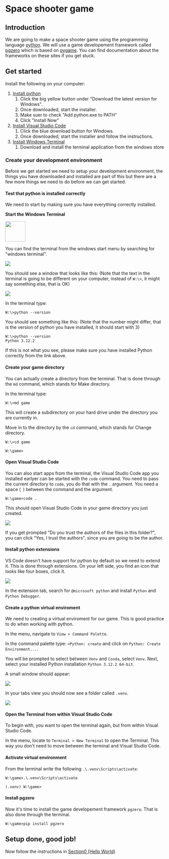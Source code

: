 # Space shooter game

## Introduction

We are going to make a space shooter game using the programming language [python](https://docs.python.org/3/). We will use a game developement framework called [pgzero](https://pygame-zero.readthedocs.io/en/stable/index.html) which is based on [pygame](https://www.pygame.org/docs/). You can find documentation about the frameworks on these sites if you get stuck.

## Get started

Install the following on your computer:

1.  [Install python](https://www.python.org/downloads/)
    1. Click the big yellow button under "Download the latest version for Windows".
    1. Once downloaded, start the installer.
    1. Make suer to check "Add python.exe to PATH"
    1. Click "Install Now"
1. [Install Visual Studio Code](https://code.visualstudio.com/download)
    1. Click the blue download button for Windows.
    1. Once downloaded, start the installer and follow the instructions.
1. [Install Windows Terminal](https://aka.ms/terminal)
    1. Download and install the terminal application from the windows store 

### Create your development environment

Before we get started we need to setup your development environment, the things you have downloaded and installed are part of this but there are a few more things we need to do before we can get started.

#### Test that python is installed correctly

We need to start by making sure you have everything correctly installed. 

**Start the Windows Terminal**

<img src=".docs/terminal-logo.png" width="64">

You can find the terminal from the windows start menu by searching for "windows terminal".

<img src=".docs/image1.png">

You should see a window that looks like this: (Note that the text in the terminal is going to be different on your computer, instead of `W:\>`, it might say something else, that is OK)

<img src=".docs/image2.png">

In the terminal type:

```shell
W:\>python --version
```

You should see something like this: (Note that the number might differ, that is the version of python you have installed, it should start with 3)

```shell
W:\>python --version
Python 3.12.2
```

If this is not what you see, please make sure you have installed Python correctly from the link above.

#### Create your game directory

You can actually create a directory from the terminal. That is done through the `md` command, which stands for Make directory.

In the terminal type:

```shell
W:\>md game
```

This will create a subdirectory on your hard drive under the directory you are currently in.

Move in to the directory by the `cd` command, which stands for Change directory.

```shell
W:\>cd game

W:\game>
```

#### Open Visual Studio Code

You can also start apps from the terminal, the Visual Studio Code app you installed earlyer can be started with the `code` command. You need to pass the current directory to `code`, you do that with the `.` argument. You need a space (` `) between the command and the argument.

```shell
W:\game>code .
```

This should open Visual Studio Code in your game directory you just created.

<img src=".docs/image4.png">

If you get prompted "Do you trust the authors of the files in this folder?", you can click "Yes, I trust the authors", since you are going to be the author.

#### Install python extensions

VS Code doesn't have support for python by default so we need to extend it. This is done through extensions. On your left side, you find an icon that looks like four boxes, click it.

<img src=".docs/image6.png">

In the extension tab, search for `@microsoft python` and install `Python` and `Python Debugger`.

#### Create a python virtual enviroment

We need to creating a virtual enviroment for our game. This is good practice to do when working with python.

In the menu, navigate to `View > Command Palette`.

In the command palette type: `>Python: create` and click on `Python: Create Environment...`.

You will be prompted to select between `Venv` and `Conda`, select `Venv`. Next, select your installed Python installation `Python 3.12.2 64-bit`.

A small window should appear:

<img src=".docs/image7.png">

In your tabs view you should now see a folder called `.venv`.

<img src=".docs/image8.png">

#### Open the Terminal from within Visual Studio Code

To begin with, you want to open the terminal again, but from within Visual Studio Code.

In the menu, locate to `Terminal > New Terminal` to open the Terminal. This way you don't need to move between the terminal and Visual Studio Code.

#### Activate virtual environment

From the terminal write the following `.\.venv\Scripts\activate`:

```shell
W:\game>.\.venv\Scripts\activate

(.venv) W:\game>
```


#### Install pgzero

Now it's time to install the game developement framework `pgzero`. That is also done through the terminal.

```
W:\game>pip install pgzero
```

## Setup done, good job!

Now follow the instructions in [Section0 (Hello World)](section0/)
